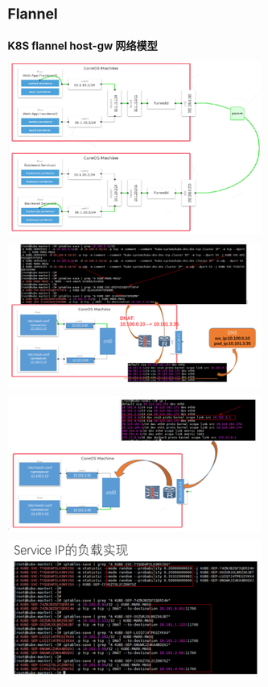 # Flannel



## K8S flannel host-gw 网络模型



![image-20201202100149327](flannel.assets/image-20201202100149327.png)

![image-20201202100237476](flannel.assets/image-20201202100237476.png)

![image-20201202100253970](flannel.assets/image-20201202100253970.png)

![image-20201202100326435](flannel.assets/image-20201202100326435.png)